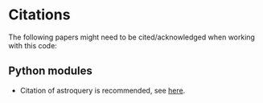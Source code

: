 # Citations

The following papers might need to be cited/acknowledged when working with this code:

## Python modules

- Citation of astroquery is recommended, see [here](https://astroquery.readthedocs.io/en/latest/).

